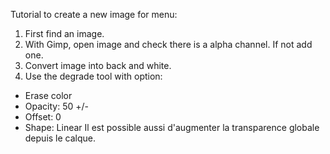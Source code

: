 
Tutorial to create a new image for menu:

1) First find an image.
2) With Gimp, open image and check there is a alpha channel. If not add one.
3) Convert image into back and white.
4) Use the degrade tool with option:
* Erase color
* Opacity: 50 +/-
* Offset: 0
* Shape: Linear
Il est possible aussi d'augmenter la transparence globale depuis le calque.

